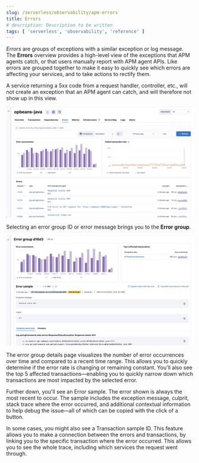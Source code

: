 ```yaml
---
slug: /serverless/observability/apm-errors
title: Errors
# description: Description to be written
tags: [ 'serverless', 'observability', 'reference' ]
---
```


<p><DocBadge template="technical preview" /></p>

_Errors_ are groups of exceptions with a similar exception or log message.
The **Errors** overview provides a high-level view of the exceptions that APM agents catch,
or that users manually report with APM agent APIs.
Like errors are grouped together to make it easy to quickly see which errors are affecting your services,
and to take actions to rectify them.

A service returning a 5xx code from a request handler, controller, etc., will not create
an exception that an APM agent can catch, and will therefore not show up in this view.

![APM Errors overview](images/errors/apm-errors-overview.png)

Selecting an error group ID or error message brings you to the **Error group**.

![APM Error group](images/errors/apm-error-group.png)

The error group details page visualizes the number of error occurrences over time and compared to a recent time range.
This allows you to quickly determine if the error rate is changing or remaining constant.
You'll also see the top 5 affected transactions&mdash;enabling you to quickly narrow down which transactions are most impacted
by the selected error.

Further down, you'll see an Error sample.
The error shown is always the most recent to occur.
The sample includes the exception message, culprit, stack trace where the error occurred,
and additional contextual information to help debug the issue&mdash;all of which can be copied with the click of a button.

In some cases, you might also see a Transaction sample ID.
This feature allows you to make a connection between the errors and transactions,
by linking you to the specific transaction where the error occurred.
This allows you to see the whole trace, including which services the request went through.
